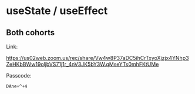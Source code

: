 # useState / useEffect

## Both cohorts

Link:

https://us02web.zoom.us/rec/share/Vw4w8P37aDC5ihCrTxyoXjzjx4YNhp3ZeHKbBWw19oljbVS71j1r_4nV3JK5bY3W.qMseYTs0mhFKtUMe

Passcode:

```
DAne+^+4
```
